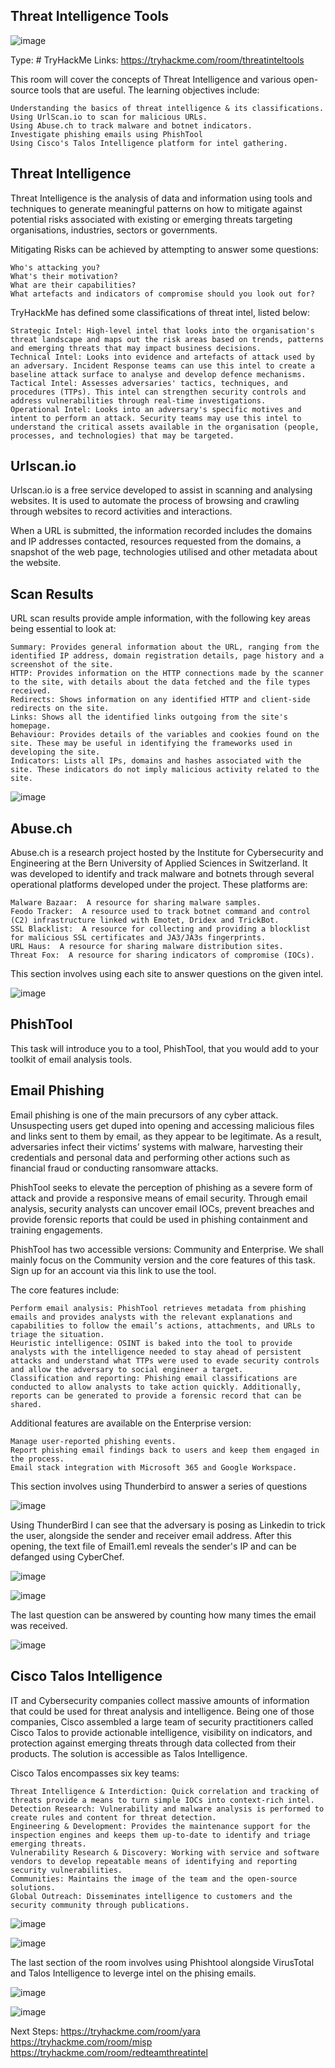 ## Threat Intelligence Tools

![image](https://github.com/ItWozNotMe/itwoznotme.github.io/assets/74746341/4dd86fac-dd3e-4b0d-90b1-e935921a7c53)

Type: # TryHackMe
Links: https://tryhackme.com/room/threatinteltools

This room will cover the concepts of Threat Intelligence and various open-source tools that are useful. The learning objectives include:

    Understanding the basics of threat intelligence & its classifications.
    Using UrlScan.io to scan for malicious URLs.
    Using Abuse.ch to track malware and botnet indicators.
    Investigate phishing emails using PhishTool
    Using Cisco's Talos Intelligence platform for intel gathering.

## Threat Intelligence

Threat Intelligence is the analysis of data and information using tools and techniques to generate meaningful patterns on how to mitigate against potential risks associated with existing or emerging threats targeting organisations, industries, sectors or governments.

Mitigating Risks can be achieved by attempting to answer some questions: 

    Who's attacking you?
    What's their motivation?
    What are their capabilities?
    What artefacts and indicators of compromise should you look out for?

TryHackMe has defined some classifications of threat intel, listed below: 

    Strategic Intel: High-level intel that looks into the organisation's threat landscape and maps out the risk areas based on trends, patterns and emerging threats that may impact business decisions.
    Technical Intel: Looks into evidence and artefacts of attack used by an adversary. Incident Response teams can use this intel to create a baseline attack surface to analyse and develop defence mechanisms.
    Tactical Intel: Assesses adversaries' tactics, techniques, and procedures (TTPs). This intel can strengthen security controls and address vulnerabilities through real-time investigations.
    Operational Intel: Looks into an adversary's specific motives and intent to perform an attack. Security teams may use this intel to understand the critical assets available in the organisation (people, processes, and technologies) that may be targeted.

## Urlscan.io

Urlscan.io is a free service developed to assist in scanning and analysing websites. It is used to automate the process of browsing and crawling through websites to record activities and interactions.

When a URL is submitted, the information recorded includes the domains and IP addresses contacted, resources requested from the domains, a snapshot of the web page, technologies utilised and other metadata about the website.

## Scan Results

URL scan results provide ample information, with the following key areas being essential to look at:

    Summary: Provides general information about the URL, ranging from the identified IP address, domain registration details, page history and a screenshot of the site.
    HTTP: Provides information on the HTTP connections made by the scanner to the site, with details about the data fetched and the file types received.
    Redirects: Shows information on any identified HTTP and client-side redirects on the site.
    Links: Shows all the identified links outgoing from the site's homepage.
    Behaviour: Provides details of the variables and cookies found on the site. These may be useful in identifying the frameworks used in developing the site.
    Indicators: Lists all IPs, domains and hashes associated with the site. These indicators do not imply malicious activity related to the site.

![image](https://github.com/ItWozNotMe/itwoznotme.github.io/assets/74746341/8e2a7e24-388b-44f1-a901-4488d2fb255b)

## Abuse.ch

Abuse.ch is a research project hosted by the Institute for Cybersecurity and Engineering at the Bern University of Applied Sciences in Switzerland. It was developed to identify and track malware and botnets through several operational platforms developed under the project. These platforms are:

    Malware Bazaar:  A resource for sharing malware samples.
    Feodo Tracker:  A resource used to track botnet command and control (C2) infrastructure linked with Emotet, Dridex and TrickBot.
    SSL Blacklist:  A resource for collecting and providing a blocklist for malicious SSL certificates and JA3/JA3s fingerprints.
    URL Haus:  A resource for sharing malware distribution sites.
    Threat Fox:  A resource for sharing indicators of compromise (IOCs).

This section involves using each site to answer questions on the given intel.

![image](https://github.com/ItWozNotMe/itwoznotme.github.io/assets/74746341/14e4f75b-e284-4f51-968b-fc2a24d8e011)

## PhishTool

This task will introduce you to a tool, PhishTool, that you would add to your toolkit of email analysis tools. 

## Email Phishing

Email phishing is one of the main precursors of any cyber attack. Unsuspecting users get duped into opening and accessing malicious files and links sent to them by email, as they appear to be legitimate. As a result, adversaries infect their victims’ systems with malware, harvesting their credentials and personal data and performing other actions such as financial fraud or conducting ransomware attacks.

PhishTool seeks to elevate the perception of phishing as a severe form of attack and provide a responsive means of email security. Through email analysis, security analysts can uncover email IOCs, prevent breaches and provide forensic reports that could be used in phishing containment and training engagements.

PhishTool has two accessible versions: Community and Enterprise. We shall mainly focus on the Community version and the core features of this task. Sign up for an account via this link to use the tool.

The core features include:

    Perform email analysis: PhishTool retrieves metadata from phishing emails and provides analysts with the relevant explanations and capabilities to follow the email’s actions, attachments, and URLs to triage the situation.
    Heuristic intelligence: OSINT is baked into the tool to provide analysts with the intelligence needed to stay ahead of persistent attacks and understand what TTPs were used to evade security controls and allow the adversary to social engineer a target.
    Classification and reporting: Phishing email classifications are conducted to allow analysts to take action quickly. Additionally, reports can be generated to provide a forensic record that can be shared.

Additional features are available on the Enterprise version:

    Manage user-reported phishing events.
    Report phishing email findings back to users and keep them engaged in the process.
    Email stack integration with Microsoft 365 and Google Workspace.

This section involves using Thunderbird to answer a series of questions

![image](https://github.com/ItWozNotMe/itwoznotme.github.io/assets/74746341/cc0227f1-b4dc-4095-87b4-1972a2cbd31b)

Using ThunderBird I can see that the adversary is posing as Linkedin to trick the user, alongside the sender and receiver email address.
After this opening, the text file of Email1.eml reveals the sender's IP and can be defanged using CyberChef.

![image](https://github.com/ItWozNotMe/itwoznotme.github.io/assets/74746341/1b7903c8-8a09-4343-88ed-ba0513c912de)

![image](https://github.com/ItWozNotMe/itwoznotme.github.io/assets/74746341/2ea8c53c-8cbb-4e26-9b15-f6455780249e)

The last question can be answered by counting how many times the email was received.

![image](https://github.com/ItWozNotMe/itwoznotme.github.io/assets/74746341/12073e57-8776-4f7b-a6b6-ba30ed18ff20)

## Cisco Talos Intelligence

IT and Cybersecurity companies collect massive amounts of information that could be used for threat analysis and intelligence. Being one of those companies, Cisco assembled a large team of security practitioners called Cisco Talos to provide actionable intelligence, visibility on indicators, and protection against emerging threats through data collected from their products. The solution is accessible as Talos Intelligence.

Cisco Talos encompasses six key teams:

    Threat Intelligence & Interdiction: Quick correlation and tracking of threats provide a means to turn simple IOCs into context-rich intel.
    Detection Research: Vulnerability and malware analysis is performed to create rules and content for threat detection.
    Engineering & Development: Provides the maintenance support for the inspection engines and keeps them up-to-date to identify and triage emerging threats.
    Vulnerability Research & Discovery: Working with service and software vendors to develop repeatable means of identifying and reporting security vulnerabilities.
    Communities: Maintains the image of the team and the open-source solutions.
    Global Outreach: Disseminates intelligence to customers and the security community through publications.

![image](https://github.com/ItWozNotMe/itwoznotme.github.io/assets/74746341/37f06067-2a97-45f3-b162-13de4cc7b749)

![image](https://github.com/ItWozNotMe/itwoznotme.github.io/assets/74746341/934c0c7d-6dc8-4c65-8322-8d5f436cb4a2)

The last section of the room involves using Phishtool alongside VirusTotal and Talos Intelligence to leverge intel on the phising emails.

![image](https://github.com/ItWozNotMe/itwoznotme.github.io/assets/74746341/cf07539f-bfbd-4c3d-8f33-06a0611848ac)

![image](https://github.com/ItWozNotMe/itwoznotme.github.io/assets/74746341/4f7c38af-ad67-497d-9f09-2245e54a0c6a)

Next Steps:
    https://tryhackme.com/room/yara
    https://tryhackme.com/room/misp
    https://tryhackme.com/room/redteamthreatintel

